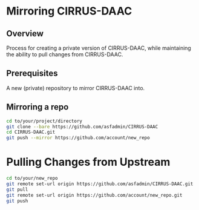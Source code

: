 # Mirroring CIRRUS-DAAC
## Overview
Process for creating a private version of CIRRUS-DAAC, while maintaining the ability
to pull changes from CIRRUS-DAAC.
## Prerequisites
A new (private) repository to mirror CIRRUS-DAAC into. 

## Mirroring a repo
```bash
cd to/your/project/directory
git clone --bare https://github.com/asfadmin/CIRRUS-DAAC
cd CIRRUS-DAAC.git
git push --mirror https://github.com/account/new_repo
```

# Pulling Changes from Upstream
```bash
cd to/your/new_repo
git remote set-url origin https://github.com/asfadmin/CIRRUS-DAAC.git
git pull
git remote set-url origin https://github.com/account/new_repo.git
git push
```


